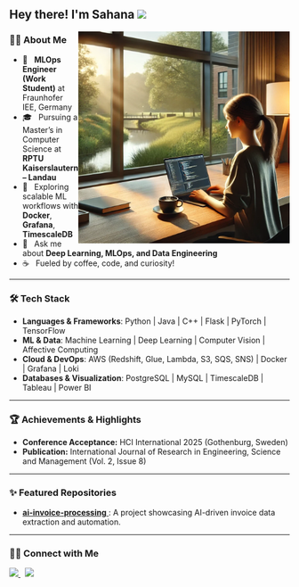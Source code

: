 <h2> Hey there! I'm Sahana <img src="https://github.com/souvikguria98/souvikguria98/blob/master/Hi.gif" width="25"></h2>
<img align="right" alt="Photo of me coding" src="https://github.com/Sahana24/Sahana24/blob/main/image.webp" width="380"/>

<h3> 👩‍💻 About Me </h3>

- 🔭 &nbsp; <strong>MLOps Engineer (Work Student)</strong> at Fraunhofer IEE, Germany
- 🎓 &nbsp; Pursuing a Master’s in Computer Science at <strong>RPTU Kaiserslautern – Landau</strong>
- 🤔 &nbsp; Exploring scalable ML workflows with <strong>Docker</strong>, <strong>Grafana</strong>, <strong>TimescaleDB</strong>
- 💬 &nbsp; Ask me about <strong>Deep Learning, MLOps, and Data Engineering</strong>
- ☕ &nbsp; Fueled by coffee, code, and curiosity!

---

<h3>🛠 Tech Stack</h3>

- <strong>Languages & Frameworks</strong>: Python | Java | C++ | Flask | PyTorch | TensorFlow
- <strong>ML & Data</strong>: Machine Learning | Deep Learning | Computer Vision | Affective Computing
- <strong>Cloud & DevOps</strong>: AWS (Redshift, Glue, Lambda, S3, SQS, SNS) | Docker | Grafana | Loki
- <strong>Databases & Visualization</strong>: PostgreSQL | MySQL | TimescaleDB | Tableau | Power BI

---

<h3>🏆 Achievements & Highlights</h3>

- <strong>Conference Acceptance:</strong> HCI International 2025 (Gothenburg, Sweden)
- <strong>Publication:</strong> International Journal of Research in Engineering, Science and Management (Vol. 2, Issue 8)

---

<h3>✨ Featured Repositories</h3>
<ul>
  <li>
    <a href="https://github.com/Sahana24/ai-invoice-processing">
      <strong>ai-invoice-processing</strong>
    </a>: A project showcasing AI-driven invoice data extraction and automation.
  </li>
</ul>

---

<h3> 🤝🏻 Connect with Me </h3>
<p align="left">
  <a href="mailto:sahana.ysubramanya24@gmail.com" target="_blank" rel="noopener noreferrer">
    <img src="https://img.icons8.com/plasticine/100/000000/gmail.png" width="50" />
  </a>
  &nbsp;
  <a href="https://www.linkedin.com/in/sahana-yadnakudige-subramanya-93b15015a" target="_blank" rel="noopener noreferrer">
    <img src="https://img.icons8.com/plasticine/100/000000/linkedin.png" width="50" />
  </a>
</p>
